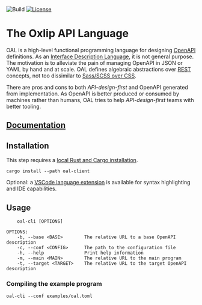 ![Build](https://img.shields.io/github/actions/workflow/status/oxlip-lang/oal/ci.yml?branch=master)
[![License](https://img.shields.io/badge/license-Apache_2.0-blue.svg)](https://opensource.org/licenses/Apache-2.0)

# The Oxlip API Language
OAL is a high-level functional programming language for designing [OpenAPI](https://www.openapis.org/what-is-openapi) definitions.
As an [Interface Description Language](https://en.wikipedia.org/wiki/Interface_description_language), it is not general purpose.
The motivation is to alleviate the pain of managing OpenAPI in JSON or YAML by hand and at scale.
OAL defines algebraic abstractions over [REST](https://en.wikipedia.org/wiki/Representational_state_transfer) concepts, not too dissimilar to [Sass/SCSS over CSS](https://sass-lang.com/).

There are pros and cons to both _API-design-first_ and OpenAPI generated from implementation.
As OpenAPI is better produced or consumed by machines rather than humans, OAL tries to help _API-design-first_ teams with better tooling.

## [Documentation](https://www.oxlip-lang.org/)

## Installation
This step requires a [local Rust and Cargo installation](https://doc.rust-lang.org/cargo/getting-started/installation.html).

```
cargo install --path oal-client
```
Optional: a [VSCode language extension](https://github.com/oxlip-lang/oal-vscode) is available for syntax highlighting and IDE capabilities.

## Usage
```
    oal-cli [OPTIONS]

OPTIONS:
    -b, --base <BASE>        The relative URL to a base OpenAPI description
    -c, --conf <CONFIG>      The path to the configuration file
    -h, --help               Print help information
    -m, --main <MAIN>        The relative URL to the main program
    -t, --target <TARGET>    The relative URL to the target OpenAPI description
```

### Compiling the example program
```
oal-cli --conf examples/oal.toml
```
